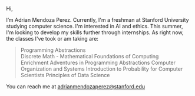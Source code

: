 Hi, 

I’m Adrian Mendoza Perez. Currently, I'm a freshman at Stanford University 
studying computer science. I'm interested in AI and ethics. This summer,
I'm looking to  develop my skills further through internships. As right now, 
the classes I've took or am taking are:

> Programming Abstractions  
> Discrete Math - Mathematical Foundations of Computing   
> Enrichment Adventures in Programming Abstractions
> Computer Organization and Systems 
> Introduction to Probability for Computer Scientists
> Principles of Data Science

You can reach me at adrianmendozaperez@stanford.edu
